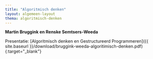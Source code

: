 ```yaml
---
title: "Algoritmisch denken"
layout: algemeen-layout
thema: algoritmisch-denken
---
```


**Martin Bruggink en Renske Semtsers-Weeda**

Presentatie: [Algoritmisch denken en Gestructureerd Programmeren]({{ site.baseurl }}/download/bruggink-weeda-algoritimisch-denken.pdf){:target="_blank"}
